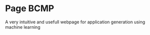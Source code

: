 # Page BCMP

A very intuitive and usefull webpage for application generation using machine learning
